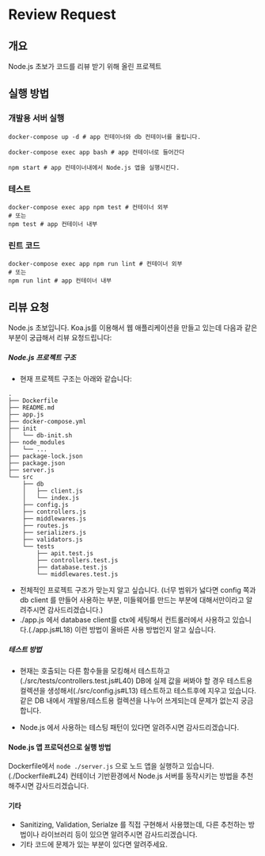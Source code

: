 # Review Request

## 개요
Node.js 초보가 코드를 리뷰 받기 위해 올린 프로젝트

## 실행 방법
### 개발용 서버 실행
```
docker-compose up -d # app 컨테이너와 db 컨테이너를 올립니다.

docker-compose exec app bash # app 컨테이너로 들어간다

npm start # app 컨테이너내에서 Node.js 앱을 실행시킨다.
```

### 테스트
```
docker-compose exec app npm test # 컨테이너 외부
# 또는
npm test # app 컨테이너 내부
```

### 린트 코드
```
docker-compose exec app npm run lint # 컨테이너 외부
# 또는
npm run lint # app 컨테이너 내부
```

## 리뷰 요청
Node.js 초보입니다. Koa.js를 이용해서 웹 애플리케이션을 만들고 있는데 다음과 같은 부분이 궁급해서 리뷰 요청드립니다:
##### Node.js 프로젝트 구조
- 현재 프로젝트 구조는 아래와 같습니다:
```
.
├── Dockerfile
├── README.md
├── app.js
├── docker-compose.yml
├── init
│   └── db-init.sh
├── node_modules
│   └── ...
├── package-lock.json
├── package.json
├── server.js
└── src
    ├── db
    │   ├── client.js
    │   └── index.js
    ├── config.js
    ├── controllers.js
    ├── middlewares.js
    ├── routes.js
    ├── serializers.js
    ├── validators.js
    └── tests
        ├── apit.test.js
        ├── controllers.test.js
        ├── database.test.js
        └── middlewares.test.js
```
- 전체적인 프로젝트 구조가 맞는지 알고 싶습니다. (너무 범위가 넗다면 config 쪽과 db client 를 만들어 사용하는 부분, 미들웨어를 만드는 부분에 대해서만이라고 알려주시면 감사드리겠습니다.)
- ./app.js 에서 database client를 ctx에 세팅해서 컨트롤러에서 사용하고 있습니다.(./app.js#L18) 이런 방법이 올바른 사용 방법인지 알고 싶습니다.

##### 테스트 방법
- 현재는 호출되는 다른 함수들을 모킹해서 테스트하고 (./src/tests/controllers.test.js#L40) DB에 실제 값을 써봐야 할 경우 테스트용 컬렉션을 생성해서(./src/config.js#L13) 테스트하고 테스트후에 지우고 있습니다.
같은 DB 내에서 개발용/테스트용 컬렉션을 나누어 쓰게되는데 문제가 없는지 궁금합니다.

- Node.js 에서 사용하는 테스팅 패턴이 있다면 알려주시면 감사드리겠습니다.

#### Node.js 앱 프로덕션으로 실행 방법
Dockerfile에서 `node ./server.js` 으로 노드 앱을 실행하고 있습니다. (./Dockerfile#L24) 컨테이너 기반환경에서 Node.js 서버를 동작시키는 방법을 추천해주시면 감사드리겠습니다.

#### 기타
- Sanitizing, Validation, Serialze 를 직접 구현해서 사용했는데, 다른 추천하는 방법이나 라이브러리 등이 있으면 알려주시면 감사드리겠습니다.
- 기타 코드에 문제가 있는 부분이 있다면 알려주세요.

